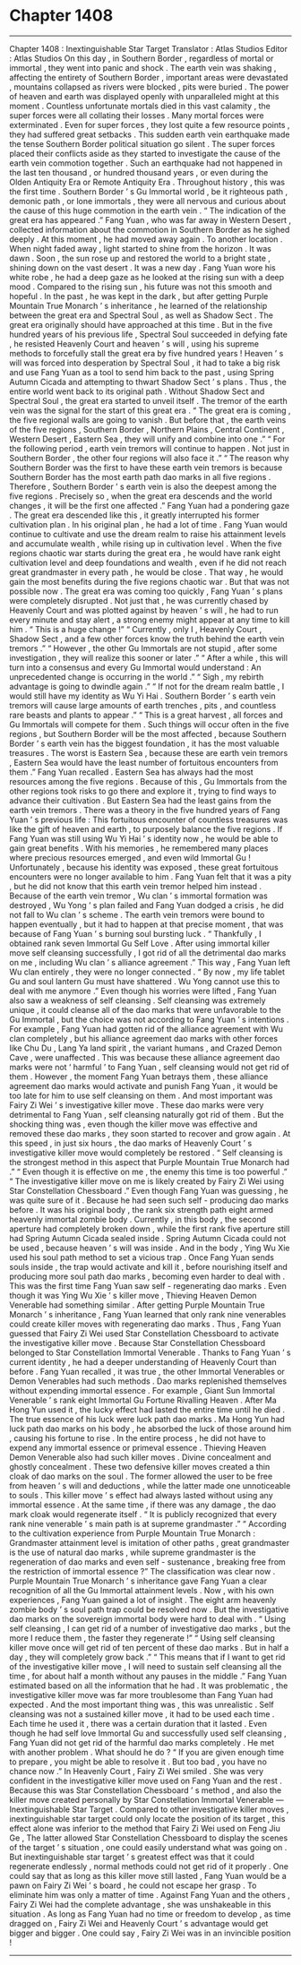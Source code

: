 
# Chapter 1408


---

Chapter 1408 : Inextinguishable Star Target
Translator :
Atlas Studios
Editor :
Atlas Studios
On this day , in Southern Border , regardless of mortal or immortal , they went into panic and shock .
The earth vein was shaking , affecting the entirety of Southern Border , important areas were devastated , mountains collapsed as rivers were blocked , pits were buried . The power of heaven and earth was displayed openly with unparalleled might at this moment .
Countless unfortunate mortals died in this vast calamity , the super forces were all collating their losses .
Many mortal forces were exterminated . Even for super forces , they lost quite a few resource points , they had suffered great setbacks .
This sudden earth vein earthquake made the tense Southern Border political situation go silent .
The super forces placed their conflicts aside as they started to investigate the cause of the earth vein commotion together .
Such an earthquake had not happened in the last ten thousand , or hundred thousand years , or even during the Olden Antiquity Era or Remote Antiquity Era .
Throughout history , this was the first time .
Southern Border ’ s Gu Immortal world , be it righteous path , demonic path , or lone immortals , they were all nervous and curious about the cause of this huge commotion in the earth vein .
“ The indication of the great era has appeared .” Fang Yuan , who was far away in Western Desert , collected information about the commotion in Southern Border as he sighed deeply .
At this moment , he had moved away again .
To another location .
When night faded away , light started to shine from the horizon .
It was dawn .
Soon , the sun rose up and restored the world to a bright state , shining down on the vast desert .
It was a new day .
Fang Yuan wore his white robe , he had a deep gaze as he looked at the rising sun with a deep mood .
Compared to the rising sun , his future was not this smooth and hopeful .
In the past , he was kept in the dark , but after getting Purple Mountain True Monarch ’ s inheritance , he learned of the relationship between the great era and Spectral Soul , as well as Shadow Sect .
The great era originally should have approached at this time .
But in the five hundred years of his previous life , Spectral Soul succeeded in defying fate , he resisted Heavenly Court and heaven ’ s will , using his supreme methods to forcefully stall the great era by five hundred years !
Heaven ’ s will was forced into desperation by Spectral Soul , it had to take a big risk and use Fang Yuan as a tool to send him back to the past , using Spring Autumn Cicada and attempting to thwart Shadow Sect ’ s plans .
Thus , the entire world went back to its original path .
Without Shadow Sect and Spectral Soul , the great era started to unveil itself .
The tremor of the earth vein was the signal for the start of this great era .
“ The great era is coming , the five regional walls are going to vanish . But before that , the earth veins of the five regions , Southern Border , Northern Plains , Central Continent , Western Desert , Eastern Sea , they will unify and combine into one .”
“ For the following period , earth vein tremors will continue to happen . Not just in Southern Border , the other four regions will also face it .”
“ The reason why Southern Border was the first to have these earth vein tremors is because Southern Border has the most earth path dao marks in all five regions . Therefore , Southern Border ’ s earth vein is also the deepest among the five regions . Precisely so , when the great era descends and the world changes , it will be the first one affected .”
Fang Yuan had a pondering gaze .
The great era descended like this , it greatly interrupted his former cultivation plan .
In his original plan , he had a lot of time .
Fang Yuan would continue to cultivate and use the dream realm to raise his attainment levels and accumulate wealth , while rising up in cultivation level . When the five regions chaotic war starts during the great era , he would have rank eight cultivation level and deep foundations and wealth , even if he did not reach great grandmaster in every path , he would be close .
That way , he would gain the most benefits during the five regions chaotic war .
But that was not possible now .
The great era was coming too quickly , Fang Yuan ’ s plans were completely disrupted .
Not just that , he was currently chased by Heavenly Court and was plotted against by heaven ’ s will , he had to run every minute and stay alert , a strong enemy might appear at any time to kill him .
“ This is a huge change !”
“ Currently , only I , Heavenly Court , Shadow Sect , and a few other forces know the truth behind the earth vein tremors .”
“ However , the other Gu Immortals are not stupid , after some investigation , they will realize this sooner or later .”
“ After a while , this will turn into a consensus and every Gu Immortal would understand : An unprecedented change is occurring in the world .”
“ Sigh , my rebirth advantage is going to dwindle again .”
“ If not for the dream realm battle , I would still have my identity as Wu Yi Hai . Southern Border ’ s earth vein tremors will cause large amounts of earth trenches , pits , and countless rare beasts and plants to appear .”
“ This is a great harvest , all forces and Gu Immortals will compete for them . Such things will occur often in the five regions , but Southern Border will be the most affected , because Southern Border ’ s earth vein has the biggest foundation , it has the most valuable treasures . The worst is Eastern Sea , because these are earth vein tremors , Eastern Sea would have the least number of fortuitous encounters from them .”
Fang Yuan recalled .
Eastern Sea has always had the most resources among the five regions . Because of this , Gu Immortals from the other regions took risks to go there and explore it , trying to find ways to advance their cultivation .
But Eastern Sea had the least gains from the earth vein tremors .
There was a theory in the five hundred years of Fang Yuan ’ s previous life : This fortuitous encounter of countless treasures was like the gift of heaven and earth , to purposely balance the five regions .
If Fang Yuan was still using Wu Yi Hai ’ s identity now , he would be able to gain great benefits . With his memories , he remembered many places where precious resources emerged , and even wild Immortal Gu !
Unfortunately , because his identity was exposed , these great fortuitous encounters were no longer available to him .
Fang Yuan felt that it was a pity , but he did not know that this earth vein tremor helped him instead .
Because of the earth vein tremor , Wu clan ’ s immortal formation was destroyed , Wu Yong ’ s plan failed and Fang Yuan dodged a crisis , he did not fall to Wu clan ’ s scheme .
The earth vein tremors were bound to happen eventually , but it had to happen at that precise moment , that was because of Fang Yuan ’ s burning soul bursting luck .
“ Thankfully , I obtained rank seven Immortal Gu Self Love . After using immortal killer move self cleansing successfully , I got rid of all the detrimental dao marks on me , including Wu clan ’ s alliance agreement .”
This way , Fang Yuan left Wu clan entirely , they were no longer connected .
“ By now , my life tablet Gu and soul lantern Gu must have shattered . Wu Yong cannot use this to deal with me anymore .”
Even though his worries were lifted , Fang Yuan also saw a weakness of self cleansing .
Self cleansing was extremely unique , it could cleanse all of the dao marks that were unfavorable to the Gu Immortal , but the choice was not according to Fang Yuan ’ s intentions .
For example , Fang Yuan had gotten rid of the alliance agreement with Wu clan completely , but his alliance agreement dao marks with other forces like Chu Du , Lang Ya land spirit , the variant humans , and Crazed Demon Cave , were unaffected .
This was because these alliance agreement dao marks were not ‘ harmful ’ to Fang Yuan , self cleansing would not get rid of them .
However , the moment Fang Yuan betrays them , these alliance agreement dao marks would activate and punish Fang Yuan , it would be too late for him to use self cleansing on them .
And most important was Fairy Zi Wei ’ s investigative killer move .
These dao marks were very detrimental to Fang Yuan , self cleansing naturally got rid of them . But the shocking thing was , even though the killer move was effective and removed these dao marks , they soon started to recover and grow again .
At this speed , in just six hours , the dao marks of Heavenly Court ’ s investigative killer move would completely be restored .
“ Self cleansing is the strongest method in this aspect that Purple Mountain True Monarch had .”
“ Even though it is effective on me , the enemy this time is too powerful .”
“ The investigative killer move on me is likely created by Fairy Zi Wei using Star Constellation Chessboard .”
Even though Fang Yuan was guessing , he was quite sure of it .
Because he had seen such self - producing dao marks before .
It was his original body , the rank six strength path eight armed heavenly immortal zombie body .
Currently , in this body , the second aperture had completely broken down , while the first rank five aperture still had Spring Autumn Cicada sealed inside .
Spring Autumn Cicada could not be used , because heaven ’ s will was inside .
And in the body , Ying Wu Xie used his soul path method to set a vicious trap .
Once Fang Yuan sends souls inside , the trap would activate and kill it , before nourishing itself and producing more soul path dao marks , becoming even harder to deal with .
This was the first time Fang Yuan saw self - regenerating dao marks .
Even though it was Ying Wu Xie ’ s killer move , Thieving Heaven Demon Venerable had something similar .
After getting Purple Mountain True Monarch ’ s inheritance , Fang Yuan learned that only rank nine venerables could create killer moves with regenerating dao marks .
Thus , Fang Yuan guessed that Fairy Zi Wei used Star Constellation Chessboard to activate the investigative killer move .
Because Star Constellation Chessboard belonged to Star Constellation Immortal Venerable .
Thanks to Fang Yuan ’ s current identity , he had a deeper understanding of Heavenly Court than before .
Fang Yuan recalled , it was true , the other Immortal Venerables or Demon Venerables had such methods .
Dao marks replenished themselves without expending immortal essence .
For example , Giant Sun Immortal Venerable ’ s rank eight Immortal Gu Fortune Rivalling Heaven . After Ma Hong Yun used it , the lucky effect had lasted the entire time until he died .
The true essence of his luck were luck path dao marks .
Ma Hong Yun had luck path dao marks on his body , he absorbed the luck of those around him , causing his fortune to rise . In the entire process , he did not have to expend any immortal essence or primeval essence .
Thieving Heaven Demon Venerable also had such killer moves .
Divine concealment and ghostly concealment .
These two defensive killer moves created a thin cloak of dao marks on the soul . The former allowed the user to be free from heaven ’ s will and deductions , while the latter made one unnoticeable to souls .
This killer move ’ s effect had always lasted without using any immortal essence . At the same time , if there was any damage , the dao mark cloak would regenerate itself .
“ It is publicly recognized that every rank nine venerable ’ s main path is at supreme grandmaster .”
“ According to the cultivation experience from Purple Mountain True Monarch : Grandmaster attainment level is imitation of other paths , great grandmaster is the use of natural dao marks , while supreme grandmaster is the regeneration of dao marks and even self - sustenance , breaking free from the restriction of immortal essence ?”
The classification was clear now .
Purple Mountain True Monarch ’ s inheritance gave Fang Yuan a clear recognition of all the Gu Immortal attainment levels .
Now , with his own experiences , Fang Yuan gained a lot of insight .
The eight arm heavenly zombie body ’ s soul path trap could be resolved now . But the investigative dao marks on the sovereign immortal body were hard to deal with .
“ Using self cleansing , I can get rid of a number of investigative dao marks , but the more I reduce them , the faster they regenerate !”
“ Using self cleansing killer move once will get rid of ten percent of these dao marks . But in half a day , they will completely grow back .”
“ This means that if I want to get rid of the investigative killer move , I will need to sustain self cleansing all the time , for about half a month without any pauses in the middle .”
Fang Yuan estimated based on all the information that he had .
It was problematic , the investigative killer move was far more troublesome than Fang Yuan had expected .
And the most important thing was , this was unrealistic .
Self cleansing was not a sustained killer move , it had to be used each time . Each time he used it , there was a certain duration that it lasted .
Even though he had self love Immortal Gu and successfully used self cleansing , Fang Yuan did not get rid of the harmful dao marks completely .
He met with another problem .
What should he do ?
“ If you are given enough time to prepare , you might be able to resolve it . But too bad , you have no chance now .” In Heavenly Court , Fairy Zi Wei smiled .
She was very confident in the investigative killer move used on Fang Yuan and the rest .
Because this was Star Constellation Chessboard ’ s method , and also the killer move created personally by Star Constellation Immortal Venerable — Inextinguishable Star Target .
Compared to other investigative killer moves , inextinguishable star target could only locate the position of its target , this effect alone was inferior to the method that Fairy Zi Wei used on Feng Jiu Ge ,
The latter allowed Star Constellation Chessboard to display the scenes of the target ’ s situation , one could easily understand what was going on .
But inextinguishable star target ’ s greatest effect was that it could regenerate endlessly , normal methods could not get rid of it properly .
One could say that as long as this killer move still lasted , Fang Yuan would be a pawn on Fairy Zi Wei ’ s board , he could not escape her grasp . To eliminate him was only a matter of time .
Against Fang Yuan and the others , Fairy Zi Wei had the complete advantage , she was unshakeable in this situation .
As long as Fang Yuan had no time or freedom to develop , as time dragged on , Fairy Zi Wei and Heavenly Court ’ s advantage would get bigger and bigger .
One could say , Fairy Zi Wei was in an invincible position !

---

